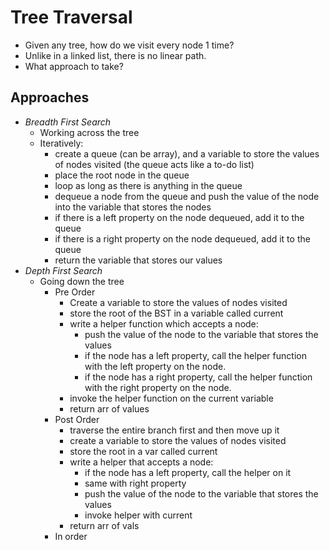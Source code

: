 # Tree Traversal #

* Given any tree, how do we visit every node 1 time?
* Unlike in a linked list, there is no linear path.
* What approach to take?

## Approaches ##
* *Breadth First Search*
    * Working across the tree
    * Iteratively:
        * create a queue (can be array), and a variable to store the values of nodes visited (the queue acts like a to-do list)
        * place the root node in the queue
        * loop as long as there is anything in the queue
        * dequeue a node from the queue and push the value of the node into the variable that stores the nodes 
        * if there is a left property on the node dequeued, add it to the queue
        * if there is a right property on the node dequeued, add it to the queue
        * return the variable that stores our values
* *Depth First Search*
    * Going down the tree
        * Pre Order
            * Create a variable to store the values of nodes visited
            * store the root of the BST in a variable called current
            * write a helper function which accepts a node:
                * push the value of the node to the variable that stores the values
                * if the node has a left property, call the helper function with the left property on the node.
                * if the node has a right property, call the helper function with the right property on the node.
            * invoke the helper function on the current variable
            * return arr of values
        * Post Order
            * traverse the entire branch first and then move up it
            * create a variable to store the values of nodes visited
            * store the root in a var called current
            * write a helper that accepts a node:
                * if the node has a left property, call the helper on it
                * same with right property
                * push the value of the node to the variable that stores the values
                * invoke helper with current
            * return arr of vals
        * In order
